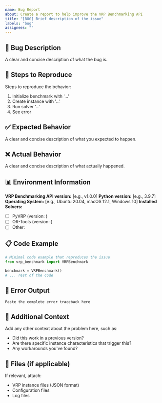 ```yaml
---
name: Bug Report
about: Create a report to help improve the VRP Benchmarking API
title: "[BUG] Brief description of the issue"
labels: "bug"
assignees: ""
---
```


## 🐛 Bug Description

A clear and concise description of what the bug is.

## 🔄 Steps to Reproduce

Steps to reproduce the behavior:

1. Initialize benchmark with '...'
2. Create instance with '...'
3. Run solver '...'
4. See error

## ✅ Expected Behavior

A clear and concise description of what you expected to happen.

## ❌ Actual Behavior

A clear and concise description of what actually happened.

## 📊 Environment Information

**VRP Benchmarking API version:** [e.g., v1.0.0]
**Python version:** [e.g., 3.9.7]
**Operating System:** [e.g., Ubuntu 20.04, macOS 12.1, Windows 10]
**Installed Solvers:**

- [ ] PyVRP (version: )
- [ ] OR-Tools (version: )
- [ ] Other:

## 📋 Code Example

```python
# Minimal code example that reproduces the issue
from vrp_benchmark import VRPBenchmark

benchmark = VRPBenchmark()
# ... rest of the code
```

## 📝 Error Output

```
Paste the complete error traceback here
```

## 🔧 Additional Context

Add any other context about the problem here, such as:

- Did this work in a previous version?
- Are there specific instance characteristics that trigger this?
- Any workarounds you've found?

## 📎 Files (if applicable)

If relevant, attach:

- VRP instance files (JSON format)
- Configuration files
- Log files
